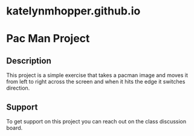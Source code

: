 # katelynmhopper.github.io
<h1> Pac Man Project </h1>

<h2> Description </h2> 

  <p> This project is a simple exercise that takes a pacman image and moves it from left to right across the screen and when it hits the edge it switches direction. </p> 

<h2> Support </h2> 

  <p> To get support on this project you can reach out on the class discussion board. 
